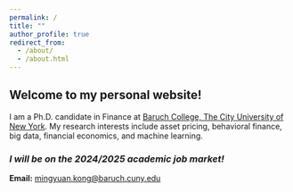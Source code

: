 ```yaml
---
permalink: /
title: ""
author_profile: true
redirect_from: 
  - /about/
  - /about.html
---
```


<h2>Welcome to my personal website!</h2>

I am a Ph.D. candidate in Finance at [Baruch College, The City University of New York](https://www.baruch.cuny.edu/).
My research interests include asset pricing, behavioral finance, big data, financial economics, and machine learning.

<h3><em>I will be on the 2024/2025 academic job market!</em></h3>

**Email:** [mingyuan.kong@baruch.cuny.edu](mingyuan.kong@baruch.cuny.edu)
